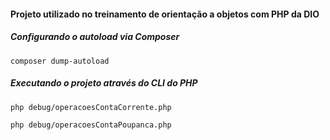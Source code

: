 #### Projeto utilizado no treinamento de orientação a objetos com PHP da DIO

##### Configurando o autoload via Composer
`composer dump-autoload`

##### Executando o projeto através do CLI do PHP
`php debug/operacoesContaCorrente.php`

`php debug/operacoesContaPoupanca.php`
